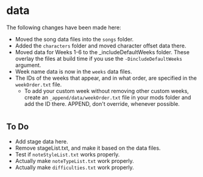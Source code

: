 # data

The following changes have been made here:

* Moved the song data files into the `songs` folder.
* Added the `characters` folder and moved character offset data there.
* Moved data for Weeks 1-6 to the _includeDefaultWeeks folder. These overlay the files at build time if you use the `-DincludeDefaultWeeks` argument.
* Week name data is now in the `weeks` data files.
* The IDs of the weeks that appear, and in what order, are specified in the `weekOrder.txt` file.
    * To add your custom week without removing other custom weeks, create an `_append/data/weekOrder.txt` file in your mods folder and add the ID there. APPEND, don't override, whenever possible.
# 

## To Do

* Add stage data here.
* Remove stageList.txt, and make it based on the data files.
* Test if `noteStyleList.txt` works properly.
* Actually make `noteTypeList.txt` work properly.
* Actually make `difficulties.txt` work properly.
